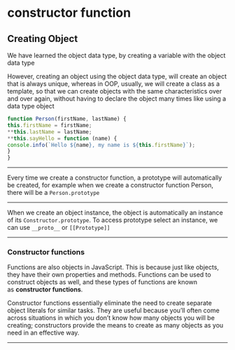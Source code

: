 # constructor function
 

## Creating Object

We have learned the object data type, by creating a variable with the object data type

However, creating an object using the object data type, will create an object that is always unique, whereas in OOP, usually, we will create a class as a template, so that we can create objects with the same characteristics over and over again, without having to declare the object many times like using a data type object

``` js
function Person(firstName, lastName) {  
this.firstName = firstName;  
**this.lastName = lastName;  
**this.sayHello = function (name) {  
console.info(`Hello ${name}, my name is ${this.firstName}`);  
}  
}
```

***
Every time we create a constructor function, a prototype will automatically be created, for example when we create a constructor function Person, there will be a `Person.prototype`
***
When we create an object instance, the object is automatically an instance of its `Constructor.prototype`. To access prototype select an instance, we can use `__proto__` or `[[Prototype]]`
***
### Constructor functions

Functions are also objects in JavaScript. This is because just like objects, they have their own properties and methods. Functions can be used to construct objects as well, and these types of functions are known as **constructor functions**.

Constructor functions essentially eliminate the need to create separate object literals for similar tasks. They are useful because you’ll often come across situations in which you don’t know how many objects you will be creating; constructors provide the means to create as many objects as you need in an effective way.
***
